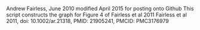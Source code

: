 Andrew Fairless, June 2010
modified April 2015 for posting onto Github
This script constructs the graph for Figure 4 of Fairless et al 2011
Fairless et al 2011, doi: 10.1002/ar.21318, PMID: 21905241, PMCID: PMC3176979
